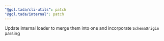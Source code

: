 ```yaml
---
"@gql.tada/cli-utils": patch
"@gql.tada/internal": patch
---
```


Update internal loader to merge them into one and incorporate `SchemaOrigin` parsing
